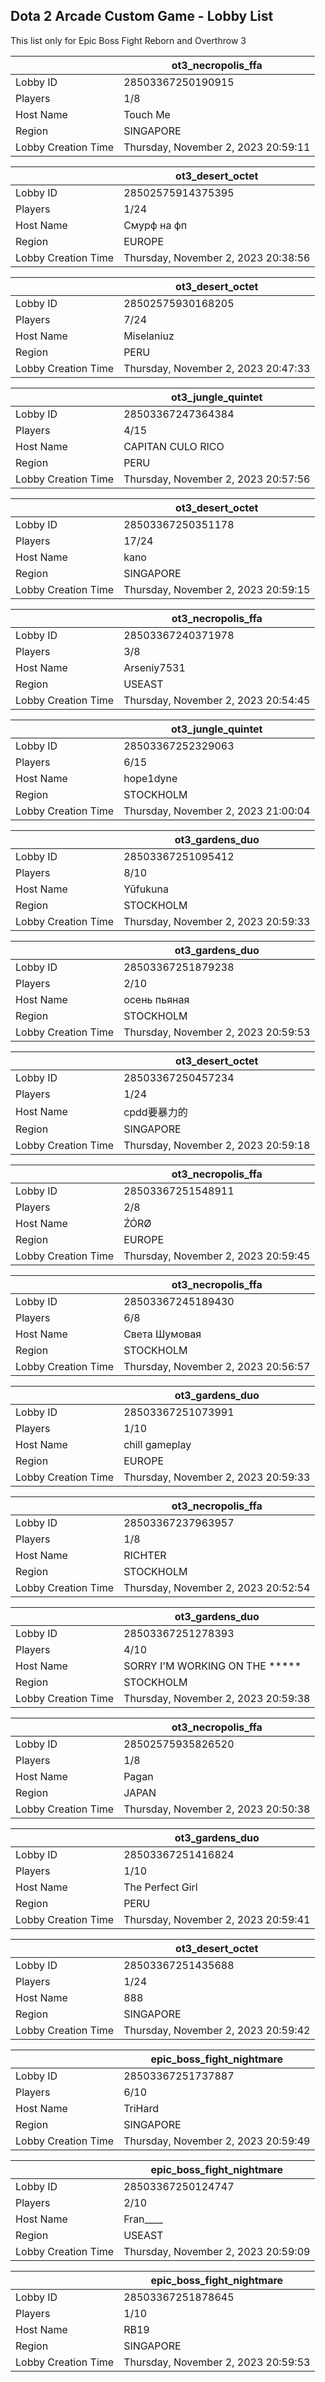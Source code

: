 ## Dota 2 Arcade Custom Game - Lobby List

This list only for Epic Boss Fight Reborn and Overthrow 3

|  | ot3_necropolis_ffa |
| ------ | ------ |
| Lobby ID | 28503367250190915 |
| Players | 1/8 |
| Host Name | Touch Me |
| Region | SINGAPORE |
| Lobby Creation Time | Thursday, November 2, 2023 20:59:11 |


|  | ot3_desert_octet |
| ------ | ------ |
| Lobby ID | 28502575914375395 |
| Players | 1/24 |
| Host Name | Смурф на фп |
| Region | EUROPE |
| Lobby Creation Time | Thursday, November 2, 2023 20:38:56 |


|  | ot3_desert_octet |
| ------ | ------ |
| Lobby ID | 28502575930168205 |
| Players | 7/24 |
| Host Name | Miselaniuz |
| Region | PERU |
| Lobby Creation Time | Thursday, November 2, 2023 20:47:33 |


|  | ot3_jungle_quintet |
| ------ | ------ |
| Lobby ID | 28503367247364384 |
| Players | 4/15 |
| Host Name | CAPITAN CULO RICO |
| Region | PERU |
| Lobby Creation Time | Thursday, November 2, 2023 20:57:56 |


|  | ot3_desert_octet |
| ------ | ------ |
| Lobby ID | 28503367250351178 |
| Players | 17/24 |
| Host Name | kano |
| Region | SINGAPORE |
| Lobby Creation Time | Thursday, November 2, 2023 20:59:15 |


|  | ot3_necropolis_ffa |
| ------ | ------ |
| Lobby ID | 28503367240371978 |
| Players | 3/8 |
| Host Name | Arseniy7531 |
| Region | USEAST |
| Lobby Creation Time | Thursday, November 2, 2023 20:54:45 |


|  | ot3_jungle_quintet |
| ------ | ------ |
| Lobby ID | 28503367252329063 |
| Players | 6/15 |
| Host Name | hope1dyne |
| Region | STOCKHOLM |
| Lobby Creation Time | Thursday, November 2, 2023 21:00:04 |


|  | ot3_gardens_duo |
| ------ | ------ |
| Lobby ID | 28503367251095412 |
| Players | 8/10 |
| Host Name | Yūfukuna |
| Region | STOCKHOLM |
| Lobby Creation Time | Thursday, November 2, 2023 20:59:33 |


|  | ot3_gardens_duo |
| ------ | ------ |
| Lobby ID | 28503367251879238 |
| Players | 2/10 |
| Host Name | осень пьяная |
| Region | STOCKHOLM |
| Lobby Creation Time | Thursday, November 2, 2023 20:59:53 |


|  | ot3_desert_octet |
| ------ | ------ |
| Lobby ID | 28503367250457234 |
| Players | 1/24 |
| Host Name | cpdd要暴力的 |
| Region | SINGAPORE |
| Lobby Creation Time | Thursday, November 2, 2023 20:59:18 |


|  | ot3_necropolis_ffa |
| ------ | ------ |
| Lobby ID | 28503367251548911 |
| Players | 2/8 |
| Host Name | ŹÓRØ |
| Region | EUROPE |
| Lobby Creation Time | Thursday, November 2, 2023 20:59:45 |


|  | ot3_necropolis_ffa |
| ------ | ------ |
| Lobby ID | 28503367245189430 |
| Players | 6/8 |
| Host Name | Света Шумовая |
| Region | STOCKHOLM |
| Lobby Creation Time | Thursday, November 2, 2023 20:56:57 |


|  | ot3_gardens_duo |
| ------ | ------ |
| Lobby ID | 28503367251073991 |
| Players | 1/10 |
| Host Name | chill gameplay |
| Region | EUROPE |
| Lobby Creation Time | Thursday, November 2, 2023 20:59:33 |


|  | ot3_necropolis_ffa |
| ------ | ------ |
| Lobby ID | 28503367237963957 |
| Players | 1/8 |
| Host Name | RICHTER |
| Region | STOCKHOLM |
| Lobby Creation Time | Thursday, November 2, 2023 20:52:54 |


|  | ot3_gardens_duo |
| ------ | ------ |
| Lobby ID | 28503367251278393 |
| Players | 4/10 |
| Host Name | SORRY I'M WORKING ON THE ***** |
| Region | STOCKHOLM |
| Lobby Creation Time | Thursday, November 2, 2023 20:59:38 |


|  | ot3_necropolis_ffa |
| ------ | ------ |
| Lobby ID | 28502575935826520 |
| Players | 1/8 |
| Host Name | Pagan |
| Region | JAPAN |
| Lobby Creation Time | Thursday, November 2, 2023 20:50:38 |


|  | ot3_gardens_duo |
| ------ | ------ |
| Lobby ID | 28503367251416824 |
| Players | 1/10 |
| Host Name | The Perfect Girl |
| Region | PERU |
| Lobby Creation Time | Thursday, November 2, 2023 20:59:41 |


|  | ot3_desert_octet |
| ------ | ------ |
| Lobby ID | 28503367251435688 |
| Players | 1/24 |
| Host Name | 888 |
| Region | SINGAPORE |
| Lobby Creation Time | Thursday, November 2, 2023 20:59:42 |


|  | epic_boss_fight_nightmare |
| ------ | ------ |
| Lobby ID | 28503367251737887 |
| Players | 6/10 |
| Host Name | TriHard |
| Region | SINGAPORE |
| Lobby Creation Time | Thursday, November 2, 2023 20:59:49 |


|  | epic_boss_fight_nightmare |
| ------ | ------ |
| Lobby ID | 28503367250124747 |
| Players | 2/10 |
| Host Name | Fran____ |
| Region | USEAST |
| Lobby Creation Time | Thursday, November 2, 2023 20:59:09 |


|  | epic_boss_fight_nightmare |
| ------ | ------ |
| Lobby ID | 28503367251878645 |
| Players | 1/10 |
| Host Name | RB19 |
| Region | SINGAPORE |
| Lobby Creation Time | Thursday, November 2, 2023 20:59:53 |


